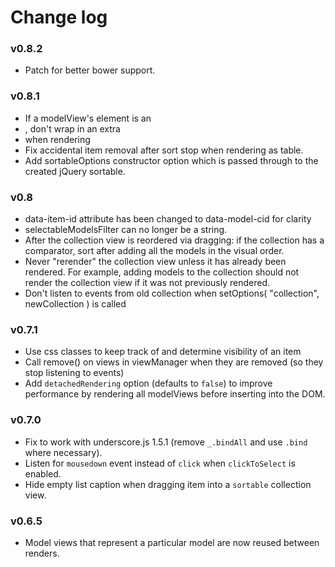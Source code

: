 # Change log

### v0.8.2

* Patch for better bower support.

### v0.8.1

* If a modelView's element is an <li>, don't wrap in an extra <li> when rendering
* Fix accidental item removal after sort stop when rendering as table.
* Add sortableOptions constructor option which is passed through to the created jQuery sortable.

### v0.8

* data-item-id attribute has been changed to data-model-cid for clarity
* selectableModelsFilter can no longer be a string.
* After the collection view is reordered via dragging: if the collection has a comparator, sort after adding all the models in the visual order.
* Never "rerender" the collection view unless it has already been rendered.  For example, adding models to the collection should not render the collection view if it was not previously rendered.
* Don't listen to events from old collection when setOptions( "collection", newCollection ) is called

### v0.7.1

* Use css classes to keep track of and determine visibility of an item
* Call remove() on views in viewManager when they are removed (so they stop listening to events)
* Add `detachedRendering` option (defaults to `false`) to improve performance by rendering all modelViews before inserting into the DOM.

### v0.7.0

* Fix to work with underscore.js 1.5.1 (remove `_.bindAll` and use `.bind` where necessary).
* Listen for `mousedown` event instead of `click` when `clickToSelect` is enabled.
* Hide empty list caption when dragging item into a `sortable` collection view.

### v0.6.5

* Model views that represent a particular model are now reused between renders.
